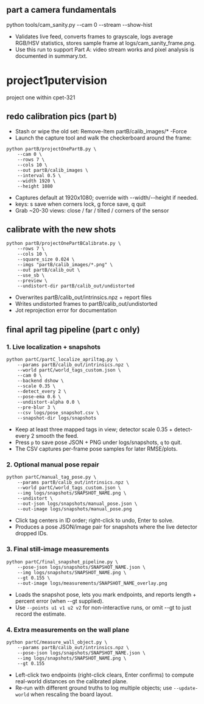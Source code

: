 ## part a camera fundamentals

python tools/cam_sanity.py --cam 0 --stream --show-hist

- Validates live feed, converts frames to grayscale, logs average RGB/HSV statistics, stores sample frame at logs/cam_sanity_frame.png.
- Use this run to support Part A: video stream works and pixel analysis is documented in summary.txt.

# project1putervision
project one within cpet-321

## redo calibration pics (part b)
- Stash or wipe the old set: Remove-Item partB/calib_images/* -Force
- Launch the capture tool and walk the checkerboard around the frame:
```
python partB/projectOnePartB.py \
    --cam 0 \
    --rows 7 \
    --cols 10 \
    --out partB/calib_images \
    --interval 0.5 \
    --width 1920 \
    --height 1080
```
  - Captures default at 1920x1080; override with --width/--height if needed.
  - keys: s save when corners lock, g force save, q quit
  - Grab ~20-30 views: close / far / tilted / corners of the sensor

## calibrate with the new shots
```
python partB/projectOnePartBCalibrate.py \
    --rows 7 \
    --cols 10 \
    --square_size 0.024 \
    --imgs "partB/calib_images/*.png" \
    --out partB/calib_out \
    --use_sb \
    --preview \
    --undistort-dir partB/calib_out/undistorted
```
- Overwrites partB/calib_out/intrinsics.npz + report files
- Writes undistorted frames to partB/calib_out/undistorted
- Jot reprojection error for documentation

## final april tag pipeline (part c only)

### 1. Live localization + snapshots
```
python partC/partC_localize_apriltag.py \
    --params partB/calib_out/intrinsics.npz \
    --world partC/world_tags_custom.json \
    --cam 0 \
    --backend dshow \
    --scale 0.35 \
    --detect_every 2 \
    --pose-ema 0.6 \
    --undistort-alpha 0.0 \
    --pre-blur 3 \
    --csv logs/pose_snapshot.csv \
    --snapshot-dir logs/snapshots
```
- Keep at least three mapped tags in view; detector scale 0.35 + detect-every 2 smooth the feed.
- Press `p` to save pose JSON + PNG under logs/snapshots, `q` to quit.
- The CSV captures per-frame pose samples for later RMSE/plots.

### 2. Optional manual pose repair
```
python partC/manual_tag_pose.py \
    --params partB/calib_out/intrinsics.npz \
    --world partC/world_tags_custom.json \
    --img logs/snapshots/SNAPSHOT_NAME.png \
    --undistort \
    --out-json logs/snapshots/manual_pose.json \
    --out-image logs/snapshots/manual_pose.png
```
- Click tag centers in ID order; right-click to undo, Enter to solve.
- Produces a pose JSON/image pair for snapshots where the live detector dropped IDs.

### 3. Final still-image measurements
```
python partC/final_snapshot_pipeline.py \
    --pose-json logs/snapshots/SNAPSHOT_NAME.json \
    --img logs/snapshots/SNAPSHOT_NAME.png \
    --gt 0.155 \
    --out-image logs/measurements/SNAPSHOT_NAME_overlay.png
```
- Loads the snapshot pose, lets you mark endpoints, and reports length + percent error (when --gt supplied).
- Use `--points u1 v1 u2 v2` for non-interactive runs, or omit --gt to just record the estimate.

### 4. Extra measurements on the wall plane
```
python partC/measure_wall_object.py \
    --params partB/calib_out/intrinsics.npz \
    --pose-json logs/snapshots/SNAPSHOT_NAME.json \
    --img logs/snapshots/SNAPSHOT_NAME.png \
    --gt 0.155
```
- Left-click two endpoints (right-click clears, Enter confirms) to compute real-world distances on the calibrated plane.
- Re-run with different ground truths to log multiple objects; use `--update-world` when rescaling the board layout.

